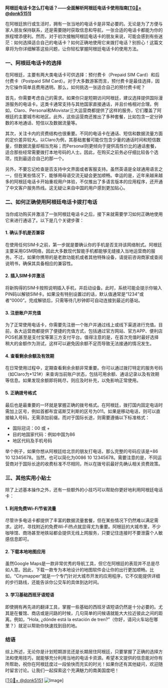 **阿根廷电话卡怎么打电话？——全面解析阿根廷电话卡使用指南[[TG💪+ @donk5151](https://t.me/s/donk5151)]**

在阿根廷旅行或生活时，拥有一张当地的电话卡是非常必要的。无论是为了方便与家人朋友保持联系，还是需要随时获取信息和导航，一张合适的电话卡都能为你的旅程增添便利。然而，对于初次接触阿根廷电话卡的朋友来说，可能会感到有些迷茫：如何选择适合自己的电话卡？如何正确地使用它来拨打电话？别担心！这篇文章将为你详细解答这些问题，让你轻松掌握阿根廷电话卡的使用方法。

### 一、阿根廷电话卡的选择

在阿根廷，主要有两大类电话卡可供选择：预付费卡（Prepaid SIM Card）和后付费卡（Postpaid SIM Card）。对于大多数游客而言，预付费卡是最佳选择，因为它操作简单且费用透明。那么，如何挑选一张适合自己的预付费卡呢？

首先，你需要考虑自己的需求。如果你只是短期访问阿根廷，建议选择提供国际漫游服务的电话卡。这类卡通常支持与其他国家直接通话，并且价格相对合理。例如，Claro、Personal和Movistar三大运营商都提供了这样的服务，它们覆盖了阿根廷的主要城市和地区。此外，这些运营商还推出了多种套餐，比如包含一定分钟数的本地通话、短信以及数据流量等。

其次，关注卡内的资费结构也很重要。不同的电话卡在通话、短信和数据流量方面的定价差异较大。以Claro为例，其基础套餐可能仅包含少量的通话时间和短信数量，但数据流量却相当充裕；而Personal则更倾向于提供高性价比的通话套餐，适合那些经常需要拨打本地号码的人士。因此，在购买之前务必仔细比较各个选项，找到最适合自己的那一个。

另外，不要忘记检查是否支持中文界面或者客服支持。虽然英语是全球通用语言之一，但在某些情况下，能够用母语交流无疑会更加顺畅。幸运的是，近年来越来越多的阿根廷电话卡开始重视用户体验，不仅推出了多语言版本的应用程序，还开通了中文客户服务热线。这无疑让来自中国的用户感到更加贴心。

### 二、如何正确使用阿根廷电话卡拨打电话

当你成功购买并激活了一张阿根廷电话卡之后，接下来就需要学习如何正确地使用它来进行通话了。以下是几个关键步骤：

#### 1. 确认手机是否兼容

在使用任何SIM卡之前，第一步就是要确认你的手机是否支持该网络制式。阿根廷主要采用GSM网络，因此大多数现代智能手机都能够无缝接入当地运营商的服务。不过，如果你携带的是老款功能机或者其他特殊设备，请提前咨询商家或查阅说明书，确保其具备相应的兼容性。

#### 2. 插入SIM卡并激活

将新购得的SIM卡按照说明插入手机，并启动设备。此时，系统可能会提示你输入PIN码以解锁SIM卡。如果没有特别设置过的话，默认值通常是“1234”或者“0000”。完成解锁后，只需等待几秒钟即可自动连接到最近的基站。

#### 3. 注册账户并充值

为了正常使用电话卡，你需要先注册一个账户并通过线上或线下渠道进行充值。目前，各大运营商都提供了便捷的充值方式，包括通过官方网站、官方APP、便利店POS机甚至是支付宝等第三方支付平台。值得注意的是，在首次充值时最好选择稍大的金额作为测试，这样可以避免因余额不足而导致无法接通的情况发生。

#### 4. 查看剩余余额及有效期

在日常使用过程中，定期查看剩余余额非常重要。你可以通过拨打特定的服务号码（如Claro为*121#）来查询当前账户状态，包括可用余额、通话记录以及有效期等信息。如果发现余额即将耗尽，则应及时补充，以免影响正常使用。

#### 5. 正确拨号格式

最后也是最重要的一环就是掌握正确的拨号格式。在阿根廷，拨打国内固定电话时需加上区号，例如首都布宜诺斯艾利斯的区号为011。如果是移动电话，则可以直接输入号码，无需添加前缀。而对于国际长途，则需要遵循以下标准格式：

- 国际冠词：00 或 +
- 目的地国家代码：例如中国为86
- 地区代码及手机号码

举个例子，如果你想从阿根廷给北京的朋友打电话，那么完整的号码应该是+86 10 12345678。当然，也可以简化为0086 10 12345678。需要注意的是，不同运营商对于国际长途的收费标准不尽相同，所以在拨号前最好先确认相关资费政策。

### 三、其他实用小贴士

除了上述基本操作之外，还有一些额外的小技巧可以帮助你更好地利用阿根廷电话卡：

#### 1. 利用免费Wi-Fi节省流量

尽管许多电话卡都提供了丰富的数据流量套餐，但在某些情况下仍然难以满足需求。这时，寻找附近的免费Wi-Fi热点就显得尤为重要。阿根廷的大城市里，不少咖啡馆、商场甚至地铁站都会提供无线上网服务，只要记住连接时不要泄露个人敏感信息即可。

#### 2. 下载本地地图应用

虽然Google Maps是一款非常优秀的导航工具，但它在阿根廷的表现并不总是尽如人意。因此，下载一款专为本地设计的地图软件会让你的出行更加顺畅。比如，“Citymapper”就是一个专门针对大城市开发的应用程序，它不仅能提供详细的步行路线，还能告诉你公交车的具体到达时间。

#### 3. 学习基础西班牙语短语

即使拥有再先进的翻译工具，掌握一些基础的西班牙语短语仍然是十分必要的。尤其是在餐馆、商店或是问路的时候，几句简单的问候语就能大大拉近彼此之间的距离。例如，“Hola, ¿dónde está la estación de tren?”（你好，请问火车站在哪里？）就足以帮助你快速找到目的地。

### 结语

综上所述，无论你是计划短期游览还是长期居住阿根廷，只要掌握了正确的选择方法和使用技巧，就能够充分利用当地的电话卡资源。希望本文提供的信息能对你有所帮助，祝你在阿根廷度过一段愉快而充实的时光！如果你还有其他疑问，欢迎随时留言讨论。让我们一起探索这个充满魅力的南美国度吧！

[[TG💪+ @donk5151](https://t.me/s/donk5151) ![Image](https://i.postimg.cc/rwNCRYN7/Snipaste-2025-04-30-17-27-05.png)]